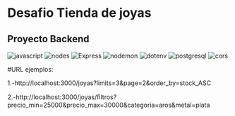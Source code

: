 # Desafio Tienda de joyas

## Proyecto Backend

![javascript](https://img.shields.io/badge/javascript-gray?style=flat&logo=javascript&logoColor=white&color=F7DF1E)
![nodes](https://img.shields.io/badge/node-v18.16.0-gray?style=flat&logo=node.js&logoColor=white&color=339933)
![Express](https://img.shields.io/badge/Express-v4.18.2-gray?style=flat&logo=Express&logoColor=white&color=000000)
![nodemon](https://img.shields.io/badge/nodemon-v3.0.1-gray?style=flat&logo=nodemon&logoColor=white&color=76D04B)
![dotenv](https://img.shields.io/badge/dotenv-v16.3.1-gray?style=flat&logo=dotenv&logoColor=white&color=ECD53F)
![postgresql](https://img.shields.io/badge/pg-v8.11.3-gray?style=flat&logo=postgresql&logoColor=white&color=4169E1)
![cors](https://img.shields.io/badge/cors-v2.8.5-gray?style=flatd&color=000000)


#URL ejemplos:

1.-http://localhost:3000/joyas?limits=3&page=2&order_by=stock_ASC

2.-http://localhost:3000/joyas/ﬁltros?precio_min=25000&precio_max=30000&categoria=aros&metal=plata
